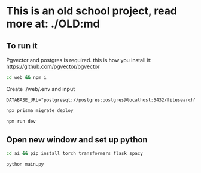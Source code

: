 # This is an old school project, read more at: ./OLD:md

## To run it

Pgvector and postgres is required. this is how you install it:
https://github.com/pgvector/pgvector

```bash
cd web && npm i 
```

Create ./web/.env and input

```.env
DATABASE_URL="postgresql://postgres:postgres@localhost:5432/filesearch"
```

```bash
npx prisma migrate deploy
```

```bash
npm run dev
```

## Open new window and set up python
```bash
cd ai && pip install torch transformers flask spacy
```

```bash
python main.py
```

